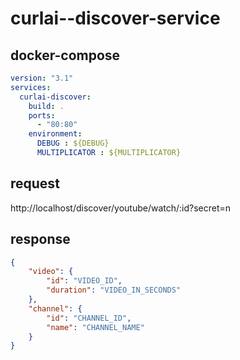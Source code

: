 # curlai--discover-service

## docker-compose

```yml
version: "3.1"
services:
  curlai-discover:
    build: .
    ports:
      - "80:80"
    environment:
      DEBUG : ${DEBUG}
      MULTIPLICATOR : ${MULTIPLICATOR}
```

## request
http://localhost/discover/youtube/watch/:id?secret=n

## response

```json
{
    "video": {
        "id": "VIDEO_ID",
        "duration": "VIDEO_IN_SECONDS"
    },
    "channel": {
        "id": "CHANNEL_ID",
        "name": "CHANNEL_NAME"
    }
}
```
